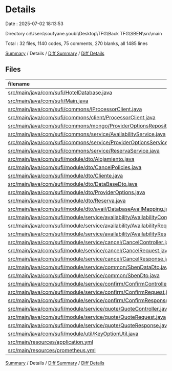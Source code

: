 # Details

Date : 2025-07-02 18:13:53

Directory c:\\Users\\soufyane.youbi\\Desktop\\TFG\\Back TFG\\SBEN\\src\\main

Total : 32 files,  1140 codes, 75 comments, 270 blanks, all 1485 lines

[Summary](results.md) / Details / [Diff Summary](diff.md) / [Diff Details](diff-details.md)

## Files
| filename | language | code | comment | blank | total |
| :--- | :--- | ---: | ---: | ---: | ---: |
| [src/main/java/com/sufi/HotelDatabase.java](/src/main/java/com/sufi/HotelDatabase.java) | Java | 75 | 1 | 14 | 90 |
| [src/main/java/com/sufi/Main.java](/src/main/java/com/sufi/Main.java) | Java | 14 | 0 | 2 | 16 |
| [src/main/java/com/sufi/commons/IProcessorClient.java](/src/main/java/com/sufi/commons/IProcessorClient.java) | Java | 21 | 0 | 11 | 32 |
| [src/main/java/com/sufi/commons/client/ProcessorClient.java](/src/main/java/com/sufi/commons/client/ProcessorClient.java) | Java | 236 | 4 | 34 | 274 |
| [src/main/java/com/sufi/commons/mongo/ProviderOptionsRepository.java](/src/main/java/com/sufi/commons/mongo/ProviderOptionsRepository.java) | Java | 9 | 0 | 3 | 12 |
| [src/main/java/com/sufi/commons/service/AvailabilityService.java](/src/main/java/com/sufi/commons/service/AvailabilityService.java) | Java | 16 | 0 | 5 | 21 |
| [src/main/java/com/sufi/commons/service/ProviderOptionsService.java](/src/main/java/com/sufi/commons/service/ProviderOptionsService.java) | Java | 14 | 1 | 5 | 20 |
| [src/main/java/com/sufi/commons/service/ReservaService.java](/src/main/java/com/sufi/commons/service/ReservaService.java) | Java | 58 | 0 | 14 | 72 |
| [src/main/java/com/sufi/module/dto/Alojamiento.java](/src/main/java/com/sufi/module/dto/Alojamiento.java) | Java | 29 | 2 | 4 | 35 |
| [src/main/java/com/sufi/module/dto/CancelPolicies.java](/src/main/java/com/sufi/module/dto/CancelPolicies.java) | Java | 9 | 0 | 4 | 13 |
| [src/main/java/com/sufi/module/dto/Cliente.java](/src/main/java/com/sufi/module/dto/Cliente.java) | Java | 11 | 0 | 4 | 15 |
| [src/main/java/com/sufi/module/dto/DataBaseDto.java](/src/main/java/com/sufi/module/dto/DataBaseDto.java) | Java | 30 | 2 | 5 | 37 |
| [src/main/java/com/sufi/module/dto/ProviderOptions.java](/src/main/java/com/sufi/module/dto/ProviderOptions.java) | Java | 18 | 1 | 5 | 24 |
| [src/main/java/com/sufi/module/dto/Reserva.java](/src/main/java/com/sufi/module/dto/Reserva.java) | Java | 29 | 0 | 5 | 34 |
| [src/main/java/com/sufi/module/dto/avail/DatabaseAvailMapping.java](/src/main/java/com/sufi/module/dto/avail/DatabaseAvailMapping.java) | Java | 11 | 0 | 4 | 15 |
| [src/main/java/com/sufi/module/service/availability/AvailabilityController.java](/src/main/java/com/sufi/module/service/availability/AvailabilityController.java) | Java | 84 | 2 | 16 | 102 |
| [src/main/java/com/sufi/module/service/availability/AvailabilityRequest.java](/src/main/java/com/sufi/module/service/availability/AvailabilityRequest.java) | Java | 19 | 1 | 4 | 24 |
| [src/main/java/com/sufi/module/service/availability/AvailabilityResponse.java](/src/main/java/com/sufi/module/service/availability/AvailabilityResponse.java) | Java | 29 | 0 | 8 | 37 |
| [src/main/java/com/sufi/module/service/cancel/CancelController.java](/src/main/java/com/sufi/module/service/cancel/CancelController.java) | Java | 30 | 0 | 6 | 36 |
| [src/main/java/com/sufi/module/service/cancel/CancelRequest.java](/src/main/java/com/sufi/module/service/cancel/CancelRequest.java) | Java | 11 | 0 | 4 | 15 |
| [src/main/java/com/sufi/module/service/cancel/CancelResponse.java](/src/main/java/com/sufi/module/service/cancel/CancelResponse.java) | Java | 11 | 0 | 5 | 16 |
| [src/main/java/com/sufi/module/service/common/SbenDataDto.java](/src/main/java/com/sufi/module/service/common/SbenDataDto.java) | Java | 52 | 0 | 25 | 77 |
| [src/main/java/com/sufi/module/service/common/SbenDto.java](/src/main/java/com/sufi/module/service/common/SbenDto.java) | Java | 124 | 60 | 37 | 221 |
| [src/main/java/com/sufi/module/service/confirm/ConfirmController.java](/src/main/java/com/sufi/module/service/confirm/ConfirmController.java) | Java | 45 | 0 | 7 | 52 |
| [src/main/java/com/sufi/module/service/confirm/ConfirmRequest.java](/src/main/java/com/sufi/module/service/confirm/ConfirmRequest.java) | Java | 24 | 0 | 5 | 29 |
| [src/main/java/com/sufi/module/service/confirm/ConfirmResponse.java](/src/main/java/com/sufi/module/service/confirm/ConfirmResponse.java) | Java | 14 | 0 | 4 | 18 |
| [src/main/java/com/sufi/module/service/quote/QuoteController.java](/src/main/java/com/sufi/module/service/quote/QuoteController.java) | Java | 25 | 0 | 6 | 31 |
| [src/main/java/com/sufi/module/service/quote/QuoteRequest.java](/src/main/java/com/sufi/module/service/quote/QuoteRequest.java) | Java | 23 | 0 | 8 | 31 |
| [src/main/java/com/sufi/module/service/quote/QuoteResponse.java](/src/main/java/com/sufi/module/service/quote/QuoteResponse.java) | Java | 23 | 1 | 5 | 29 |
| [src/main/java/com/sufi/module/util/KeyOptionUtil.java](/src/main/java/com/sufi/module/util/KeyOptionUtil.java) | Java | 22 | 0 | 6 | 28 |
| [src/main/resources/application.yml](/src/main/resources/application.yml) | YAML | 17 | 0 | 3 | 20 |
| [src/main/resources/prometheus.yml](/src/main/resources/prometheus.yml) | YAML | 7 | 0 | 2 | 9 |

[Summary](results.md) / Details / [Diff Summary](diff.md) / [Diff Details](diff-details.md)